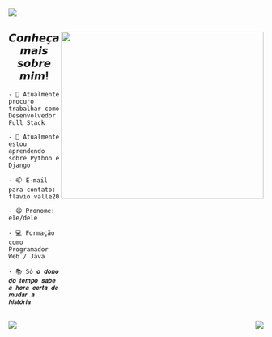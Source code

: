 ##
<div>
<img align="center" src="https://readme-typing-svg.herokuapp.com?color=%23189AB4&size=25&vCenter=true&multiline=true&height=100&lines=Ol%C3%A1%2C+bem+vindos+ao+meu+perfil!.+;Meu+nome+%C3%A9+Flavio+Valle.;Desenvolvedor+Web."/>
  
</div>

##

<div class="container">
  <img align="right" src="https://i.pinimg.com/originals/e4/26/70/e426702edf874b181aced1e2fa5c6cde.gif" width="400px" height="330px" />
  <h2 align="center"> 𝘾𝙤𝙣𝙝𝙚𝙘̧𝙖 𝙢𝙖𝙞𝙨 𝙨𝙤𝙗𝙧𝙚 𝙢𝙞𝙢! </h2>
  
<div class="lista">
  
    - 🔭 Atualmente procuro trabalhar como Desenvolvedor Full Stack

    - 🌱 Atualmente estou aprendendo sobre Python e Django

    - 📫 E-mail para contato: flavio.valle2006@gmail.com

    - 😄 Pronome: ele/dele
  
    - 💻 Formação como Programador Web / Java
   
    - 📚 Só 𝒐 𝒅𝒐𝒏𝒐 𝒅𝒐 𝒕𝒆𝒎𝒑𝒐 𝒔𝒂𝒃𝒆 𝒂 𝒉𝒐𝒓𝒂 𝒄𝒆𝒓𝒕𝒂 𝒅𝒆 𝒎𝒖𝒅𝒂𝒓 𝒂 𝒉𝒊𝒔𝒕𝒐́𝒓𝒊𝒂
   </div>
  
  ##
  
  <div class="status">
    
<img src="https://github-readme-stats.vercel.app/api?username=flavio-valle&theme=react&show_icons=true" />
<img align="right" src="https://github-readme-stats.vercel.app/api/top-langs/?username=anuraghazra&langs_count=4"/>
    
  </div>
</div>
